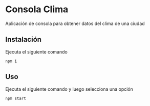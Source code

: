 # Consola Clima
Aplicación de consola para obtener datos del clima de una ciudad

## Instalación
Ejecuta el siguiente comando

```
npm i
```
## Uso
Ejecuta el siguiente comando y luego selecciona una opción
```
npm start
```